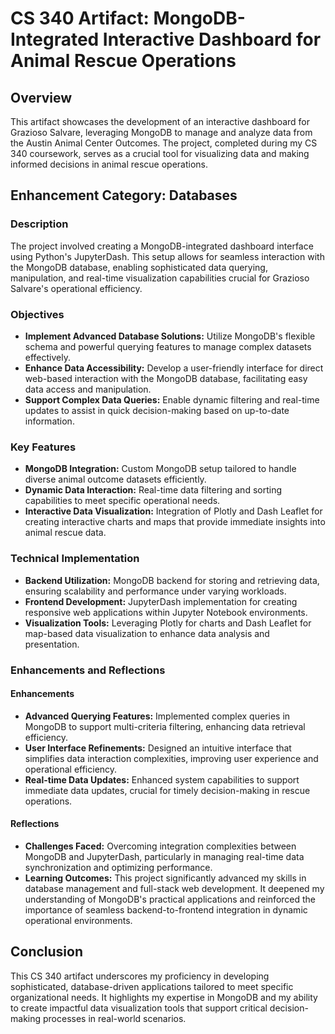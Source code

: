 # CS 340 Artifact: MongoDB-Integrated Interactive Dashboard for Animal Rescue Operations

## Overview
This artifact showcases the development of an interactive dashboard for Grazioso Salvare, leveraging MongoDB to manage and analyze data from the Austin Animal Center Outcomes. The project, completed during my CS 340 coursework, serves as a crucial tool for visualizing data and making informed decisions in animal rescue operations.

## Enhancement Category: Databases

### Description
The project involved creating a MongoDB-integrated dashboard interface using Python's JupyterDash. This setup allows for seamless interaction with the MongoDB database, enabling sophisticated data querying, manipulation, and real-time visualization capabilities crucial for Grazioso Salvare's operational efficiency.

### Objectives
- **Implement Advanced Database Solutions:** Utilize MongoDB's flexible schema and powerful querying features to manage complex datasets effectively.
- **Enhance Data Accessibility:** Develop a user-friendly interface for direct web-based interaction with the MongoDB database, facilitating easy data access and manipulation.
- **Support Complex Data Queries:** Enable dynamic filtering and real-time updates to assist in quick decision-making based on up-to-date information.

### Key Features
- **MongoDB Integration:** Custom MongoDB setup tailored to handle diverse animal outcome datasets efficiently.
- **Dynamic Data Interaction:** Real-time data filtering and sorting capabilities to meet specific operational needs.
- **Interactive Data Visualization:** Integration of Plotly and Dash Leaflet for creating interactive charts and maps that provide immediate insights into animal rescue data.

### Technical Implementation
- **Backend Utilization:** MongoDB backend for storing and retrieving data, ensuring scalability and performance under varying workloads.
- **Frontend Development:** JupyterDash implementation for creating responsive web applications within Jupyter Notebook environments.
- **Visualization Tools:** Leveraging Plotly for charts and Dash Leaflet for map-based data visualization to enhance data analysis and presentation.

### Enhancements and Reflections

#### Enhancements
- **Advanced Querying Features:** Implemented complex queries in MongoDB to support multi-criteria filtering, enhancing data retrieval efficiency.
- **User Interface Refinements:** Designed an intuitive interface that simplifies data interaction complexities, improving user experience and operational efficiency.
- **Real-time Data Updates:** Enhanced system capabilities to support immediate data updates, crucial for timely decision-making in rescue operations.

#### Reflections
- **Challenges Faced:** Overcoming integration complexities between MongoDB and JupyterDash, particularly in managing real-time data synchronization and optimizing performance.
- **Learning Outcomes:** This project significantly advanced my skills in database management and full-stack web development. It deepened my understanding of MongoDB's practical applications and reinforced the importance of seamless backend-to-frontend integration in dynamic operational environments.

## Conclusion
This CS 340 artifact underscores my proficiency in developing sophisticated, database-driven applications tailored to meet specific organizational needs. It highlights my expertise in MongoDB and my ability to create impactful data visualization tools that support critical decision-making processes in real-world scenarios.
